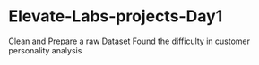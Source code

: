 # Elevate-Labs-projects-Day1
Clean and Prepare a raw Dataset
Found the difficulty in customer personality analysis
